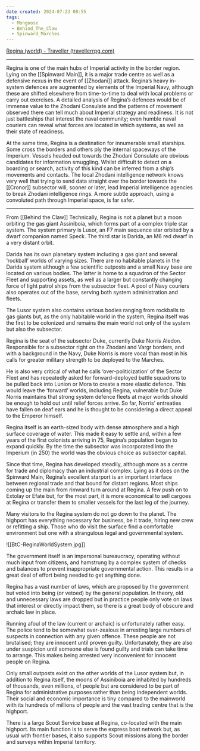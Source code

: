 ```yaml
---
date created: 2024-07-23 08:55
tags:
  - Mongoose
  - Behind_The_Claw
  - Spinward_Marches
---
```


[Regina (world) - Traveller (travellerrpg.com)](https://wiki.travellerrpg.com/Regina_(world))

---

Regina is one of the main hubs of Imperial activity in the border region. Lying on the [[Spinward Main]], it is a major trade centre as well as a defensive nexus in the event of [[Zhodani]] attack. Regina’s heavy in-system defences are augmented by elements of the Imperial Navy, although these are shifted elsewhere from time-to-time to deal with local problems or carry out exercises. A detailed analysis of Regina’s defences would be of immense value to the Zhodani Consulate and the patterns of movement observed there can tell much about Imperial strategy and readiness. It is not just battleships that interest the naval community; even humble naval couriers can reveal what forces are located in which systems, as well as their state of readiness.

At the same time, Regina is a destination for innumerable small starships. Some cross the borders and others ply the internal spaceways of the Imperium. Vessels headed out towards the Zhodani Consulate are obvious candidates for information smuggling. Whilst difficult to detect on a boarding or search, activity of this kind can be inferred from a ship’s movements and contacts. The local Zhodani intelligence network knows very well that trying to send data straight over the border towards the [[Cronor]] subsector will, sooner or later, lead Imperial intelligence agencies to break Zhodani intelligence rings. A more subtle approach, using a convoluted path through Imperial space, is far safer.

---

From [[Behind the Claw]]
Technically, Regina is not a planet but a moon orbiting the gas giant Assiniboia, which forms part of a complex triple star system. The system primary is Lusor, an F7 main sequence star orbited by a dwarf companion named Speck. The third star is Darida, an M6 red dwarf in a very distant orbit.

Darida has its own planetary system including a gas giant and several ‘rockball’ worlds of varying sizes. There are no habitable planets in the Darida system although a few scientific outposts and a small Navy base are located on various bodies. The latter is home to a squadron of the Sector Fleet and supporting assets, as well as a larger but constantly changing force of light patrol ships from the subsector fleet. A pool of Navy couriers also operates out of the base, serving both system administration and fleets.

The Lusor system also contains various bodies ranging from rockballs to gas giants but, as the only habitable world in the system, Regina itself was the first to be colonized and remains the main world not only of the system but also the subsector.

Regina is the seat of the subsector Duke, currently Duke Norris Aledon. Responsible for a subsector right on the Zhodani and Vargr borders, and with a background in the Navy, Duke Norris is more vocal than most in his calls for greater military strength to be deployed to the Marches.

He is also very critical of what he calls ‘over-politicization’ of the Sector Fleet and has repeatedly asked for forward-deployed battle squadrons to be pulled back into Lunion or Mora to create a more elastic defence. This would leave the ‘forward’ worlds, including Regina, vulnerable but Duke Norris maintains that strong system defence fleets at major worlds should be enough to hold out until relief forces arrive. So far, Norris’ entreaties have fallen on deaf ears and he is thought to be considering a direct appeal to the Emperor himself.

Regina itself is an earth-sized body with dense atmosphere and a high surface coverage of water.  This made it easy to settle and, within a few years of the first colonists arriving in 75, Regina’s population began to expand quickly. By the time the subsector was incorporated into the Imperium (in 250) the world was the obvious choice as subsector capital.

Since that time, Regina has developed steadily, although more as a centre for trade and diplomacy than an industrial complex. Lying as it does on the Spinward Main, Regina’s excellent starport is an important interface between regional trade and that bound for distant regions. Most ships coming up the main from rimward turn around at Regina. A few push on to Extolay or Efate but, for the most part, it is more economical to sell cargoes at Regina or transfer them to smaller vessels for the last leg of the journey.

Many visitors to the Regina system do not go down to the planet. The highport has everything necessary for business, be it trade, hiring new crew or refitting a ship. Those who do visit the surface find a comfortable environment but one with a strangulous legal and governmental system.

![[BtC-ReginaWorldSystem.jpg]]

The government itself is an impersonal bureaucracy, operating without much input from citizens, and hamstrung by a complex system of checks and balances to prevent inappropriate governmental action. This results in a great deal of effort being needed to get anything done.

Regina has a vast number of laws, which are proposed by the government but voted into being (or vetoed) by the general population. In theory, old and unnecessary laws are dropped but in practice people only vote on laws that interest or directly impact them, so there is a great body of obscure and archaic law in place.

Running afoul of the law (current or archaic) is unfortunately rather easy. The police tend to be somewhat over-zealous in arresting large numbers of suspects in connection with any given offence. These people are not brutalised; they are innocent until proven guilty. Unfortunately, they are also under suspicion until someone else is found guilty and trials can take time to arrange. This makes being arrested very inconvenient for innocent people on Regina.

Only small outposts exist on the other worlds of the Lusor system but, in addition to Regina itself, the moons of Assiniboia are inhabited by hundreds of thousands, even millions, of people but are considered to be part of Regina for administrative purposes rather than being independent worlds. Their social and economic importance is tiny compared to the mainworld with its hundreds of millions of people and the vast trading centre that is the highport.

There is a large Scout Service base at Regina, co-located with the main highport. Its main function is to serve the express boat network but, as usual with frontier bases, it also supports Scout missions along the border and surveys within Imperial territory.

